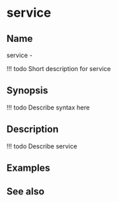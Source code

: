 

# service


## Name
service - 

<!-- prettier-ignore -->
!!! todo
     Short description for service

## Synopsis
<!-- prettier-ignore -->
!!! todo
    Describe syntax here

## Description
<!-- prettier-ignore -->
!!! todo
    Describe service

## Examples

## See also

